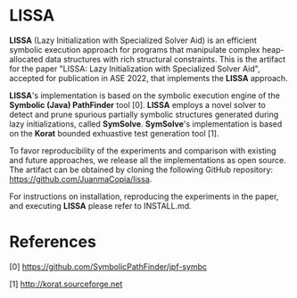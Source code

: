# LISSA

**LISSA** (Lazy Initialization with Specialized Solver Aid) is an efficient symbolic execution approach for programs that manipulate complex heap-allocated data structures with rich structural constraints. This is the artifact for the paper "LISSA: Lazy Initialization with Specialized Solver Aid", accepted for publication in ASE 2022, that implements the **LISSA** approach. 

**LISSA**'s implementation is based on the symbolic execution engine of the **Symbolic (Java) PathFinder** tool [0]. **LISSA** employs a novel solver to detect and prune spurious partially symbolic structures generated during lazy initializations, called **SymSolve**. **SymSolve**'s implementation is based on the **Korat** bounded exhuastive test generation tool [1]. 

To favor reproducibility of the experiments and comparison with existing and future approaches, we release all the implementations as open source. The artifact can be obtained by cloning the following GitHub repository: https://github.com/JuanmaCopia/lissa.

For instructions on installation, reproducing the experiments in the paper, and executing **LISSA** please refer to INSTALL.md.

# References

[0] https://github.com/SymbolicPathFinder/jpf-symbc

[1] http://korat.sourceforge.net
